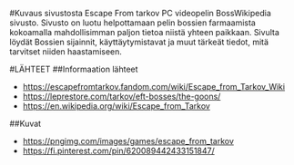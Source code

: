 #Kuvaus sivustosta
Escape From tarkov PC videopelin BossWikipedia sivusto. Sivusto on luotu helpottamaan pelin bossien farmaamista kokoamalla mahdollisimman paljon tietoa niistä yhteen paikkaan. 
Sivulta löydät Bossien sijainnit, käyttäytymistavat ja muut tärkeät tiedot, mitä tarvitset niiden haastamiseen. 


#LÄHTEET
##Informaation lähteet
- https://escapefromtarkov.fandom.com/wiki/Escape_from_Tarkov_Wiki
- https://leprestore.com/tarkov/eft-bosses/the-goons/
- https://en.wikipedia.org/wiki/Escape_from_Tarkov

##Kuvat
- https://pngimg.com/images/games/escape_from_tarkov
- https://fi.pinterest.com/pin/620089442433151847/
